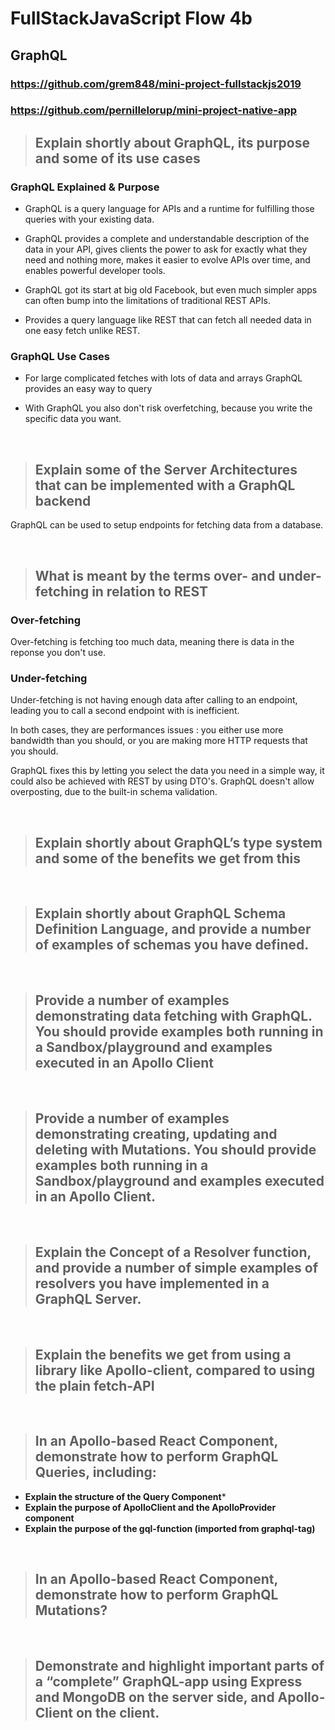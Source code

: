 # FullStackJavaScript Flow 4b

## GraphQL
### https://github.com/grem848/mini-project-fullstackjs2019
### https://github.com/pernillelorup/mini-project-native-app


>## Explain shortly about GraphQL, its purpose and some of its use cases

### GraphQL Explained & Purpose
* GraphQL is a query language for APIs and a runtime for fulfilling those queries with your existing data. 

* GraphQL provides a complete and understandable description of the data in your API, gives clients the power to ask for exactly what they need and nothing more, makes it easier to evolve APIs over time, and enables powerful developer tools.

* GraphQL got its start at big old Facebook, but even much simpler apps can often bump into the limitations of traditional REST APIs.

* Provides a query language like REST that can fetch all needed data in one easy fetch unlike REST.


### GraphQL Use Cases

* For large complicated fetches with lots of data and arrays GraphQL provides an easy way to query

* With GraphQL you also don't risk overfetching, because you write the specific data you want. 


<br>

>## Explain some of the Server Architectures that can be implemented with a GraphQL backend

GraphQL can be used to setup endpoints for fetching data from a database.

<br>

>## What is meant by the terms over- and under-fetching in relation to REST

### Over-fetching
Over-fetching is fetching too much data, meaning there is data in the reponse you don't use.

### Under-fetching
Under-fetching is not having enough data after calling to an endpoint, leading you to call a second endpoint with is inefficient.

In both cases, they are performances issues : you either use more bandwidth than you should, or you are making more HTTP requests that you should.

GraphQL fixes this by letting you select the data you need in a simple way, it could also be achieved with REST by using DTO's.
GraphQL doesn't allow overposting, due to the built-in schema validation.

<br>

>## Explain shortly about GraphQL’s type system and some of the benefits we get from this


<br>

>## Explain shortly about GraphQL Schema Definition Language, and provide a number of examples of schemas you have defined.


<br>

>## Provide a number of examples demonstrating data fetching with GraphQL. You should provide examples both running in a Sandbox/playground and examples executed in an Apollo Client


<br>

>## Provide a number of examples demonstrating creating, updating and deleting with Mutations. You should provide examples both running in a Sandbox/playground and examples executed in an Apollo Client.


<br>

>## Explain the Concept of a Resolver function, and provide a number of simple examples of resolvers you have implemented in a GraphQL Server.


<br>

>## Explain the benefits we get from using a library like Apollo-client, compared to using the plain fetch-API


<br>

>## In an Apollo-based React Component, demonstrate how to perform GraphQL Queries, including:
* **Explain the structure of the Query Component***
* **Explain the purpose of ApolloClient and the ApolloProvider component**
* **Explain the purpose of the gql-function (imported from graphql-tag)**

<br>

>## In an Apollo-based React Component, demonstrate how to perform GraphQL Mutations?


<br>

>## Demonstrate and highlight important parts of a “complete” GraphQL-app using Express and MongoDB on the server side, and Apollo-Client on the client.



